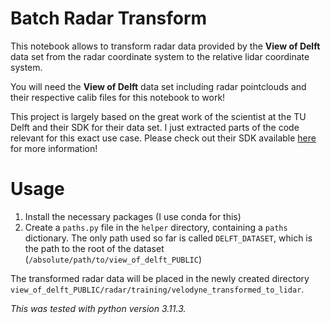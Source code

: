 # Batch Radar Transform

This notebook allows to transform radar data provided by the **View of Delft** data set from the radar coordinate system to the relative lidar coordinate system.

You will need the **View of Delft** data set including radar pointclouds and their respective calib files for this notebook to work!

This project is largely based on the great work of the scientist at the TU Delft and their SDK for their data set. I just extracted parts of the code relevant for this exact use case. Please check out their SDK available [here](https://github.com/tudelft-iv/view-of-delft-dataset) for more information!

# Usage

1. Install the necessary packages (I use conda for this)
2. Create a `paths.py` file in the `helper` directory, containing a `paths` dictionary. The only path used so far is called `DELFT_DATASET`, which is the path to the root of the dataset (`/absolute/path/to/view_of_delft_PUBLIC`)

The transformed radar data will be placed in the newly created directory `view_of_delft_PUBLIC/radar/training/velodyne_transformed_to_lidar`.

_This was tested with python version 3.11.3._
